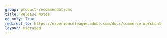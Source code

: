 ```yaml
---
group: product-recommendations
title: Release Notes
ee_only: True
redirect_to: https://experienceleague.adobe.com/docs/commerce-merchant-services/product-recommendations/release-notes.html
layout: migrated
---
```

